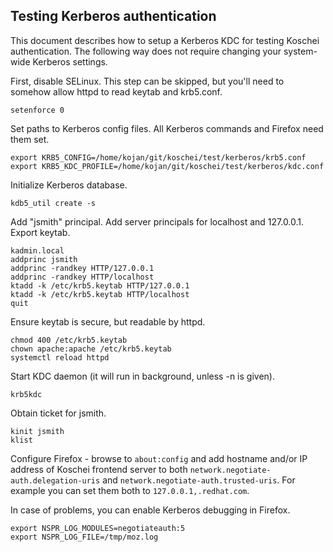 Testing Kerberos authentication
-------------------------------

This document describes how to setup a Kerberos KDC for testing
Koschei authentication.  The following way does not require changing
your system-wide Kerberos settings.

First, disable SELinux. This step can be skipped, but you'll need to
somehow allow httpd to read keytab and krb5.conf.

    setenforce 0

Set paths to Kerberos config files.  All Kerberos commands and Firefox
need them set.

    export KRB5_CONFIG=/home/kojan/git/koschei/test/kerberos/krb5.conf
    export KRB5_KDC_PROFILE=/home/kojan/git/koschei/test/kerberos/kdc.conf

Initialize Kerberos database.

    kdb5_util create -s

Add "jsmith" principal.  Add server principals for localhost and
127.0.0.1.  Export keytab.

    kadmin.local
    addprinc jsmith
    addprinc -randkey HTTP/127.0.0.1
    addprinc -randkey HTTP/localhost
    ktadd -k /etc/krb5.keytab HTTP/127.0.0.1
    ktadd -k /etc/krb5.keytab HTTP/localhost
    quit

Ensure keytab is secure, but readable by httpd.

    chmod 400 /etc/krb5.keytab
    chown apache:apache /etc/krb5.keytab
    systemctl reload httpd

Start KDC daemon (it will run in background, unless -n is given).

    krb5kdc

Obtain ticket for jsmith.

    kinit jsmith
    klist

Configure Firefox - browse to `about:config` and add hostname and/or
IP address of Koschei frontend server to both
`network.negotiate-auth.delegation-uris` and
`network.negotiate-auth.trusted-uris`. For example you can set them
both to `127.0.0.1,.redhat.com`.

In case of problems, you can enable Kerberos debugging in Firefox.

    export NSPR_LOG_MODULES=negotiateauth:5
    export NSPR_LOG_FILE=/tmp/moz.log
